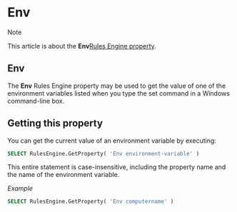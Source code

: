 # Env



> [!NOTE]
> This article is about the **Env**[Rules Engine property](/docs/Modeller%20and%20Rules%20Engine/Rules%20Engine%20properties).

## **Env**

The **Env** Rules Engine property may be used to get the value of one of the environment variables listed when you type the set command in a Windows command-line box.

## Getting this property

You can get the current value of an environment variable by executing:

```sql
SELECT RulesEngine.GetProperty( 'Env environment-variable' )
```

This entire statement is case-insensitive, including the property name and the name of the environment variable.

*Example*

```sql
SELECT RulesEngine.GetProperty( 'Env computername' )
```

 